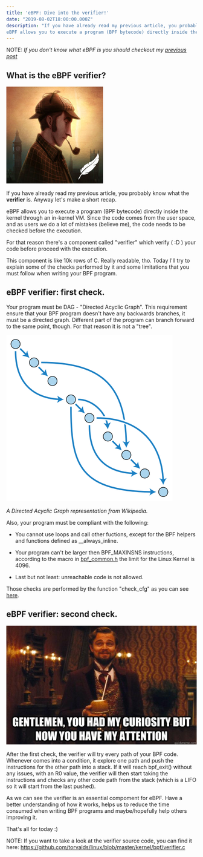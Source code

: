 ```yaml
---
title: 'eBPF: Dive into the verifier!'
date: "2019-08-02T18:00:00.000Z"
description: "If you have already read my previous article, you probably know what the verifier is. Anyway let's make a short recap.
eBPF allows you to execute a program (BPF bytecode) directly inside the kernel through an in-kernel VM. Since the code comes from the user space, and as users we do a lot of mistakes (believe me), the code needs to be checked before the execution...."
---
```

NOTE: *If you don't know what eBPF is you should checkout my [previous post](https://ish-ar.io/eBPF_my_first_2_days_with_it/)*

## What is the eBPF verifier?

!['sherlock'](./sherlock.jpg)

If you have already read my previous article, you probably know what the **verifier** is. Anyway let's make a short recap.

eBPF allows you to execute a program (BPF bytecode) directly inside the kernel through an in-kernel VM. Since the code comes from the user space, and as users we do a lot of mistakes (believe me), the code needs to be checked before the execution.

For that reason there's a component called "verifier" which verify ( :D ) your code before proceed with the execution.

This component is like 10k rows of C. Really readable, tho.
Today I'll try to explain some of the checks performed by it and some limitations that you must follow when writing your BPF program.


## eBPF verifier: first check.

Your program must be DAG - "Directed Acyclic Graph".
This requirement ensure that your BPF program doesn't have any backwards branches, it must be a directed graph.
Different part of the program can branch forward to the same point, though. For that reason it is not a "tree".

!['DAG_representation'](./DAG.png)

*A Directed Acyclic Graph representation from Wikipedia.*

Also, your program must be compliant with the following:

- You cannot use loops and call other fuctions, except for the BPF helpers and functions defined as __always_inline.

- Your program can't be larger then BPF_MAXINSNS instructions, according to the macro in [bpf_common.h](https://elixir.bootlin.com/linux/latest/source/include/uapi/linux/bpf_common.h) the limit for the Linux Kernel is 4096.

- Last but not least: unreachable code is not allowed.

Those checks are performed by the function "check_cfg" as you can see [here](https://github.com/torvalds/linux/blob/master/kernel/bpf/verifier.c).


## eBPF verifier: second check.

!['eBPF_verifier_meme'](./meme.jpg)



After the first check, the verifier will try every path of your BPF code.
Whenever comes into a condition, it explore one path and push the instructions for the other path into a stack. If it will reach bpf_exit() without any issues, with an R0 value, the verifier will then start taking the instructions and checks any other code path from the stack (which is a LIFO so it will start from the last pushed).

As we can see the verifier is an essential compoment for eBPF. Have a better understanding of how it works, helps us to reduce the time consumed when writing BPF programs and maybe/hopefully help others improving it.


That's all for today :)


NOTE: 
If you want to take a look at the verifier source code, you can find it here:
https://github.com/torvalds/linux/blob/master/kernel/bpf/verifier.c
